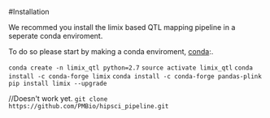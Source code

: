 #Installation

We recommed you install the limix based QTL mapping pipeline in a seperate conda enviroment.

To do so please start by making a conda enviroment, [conda](https://conda.io/docs/index.html):.

`conda create -n limix_qtl python=2.7`
`source activate limix_qtl`
`conda install -c conda-forge limix`
`conda install -c conda-forge pandas-plink`
`pip install limix --upgrade`

//Doesn't work yet.
`git clone https://github.com/PMBio/hipsci_pipeline.git`

